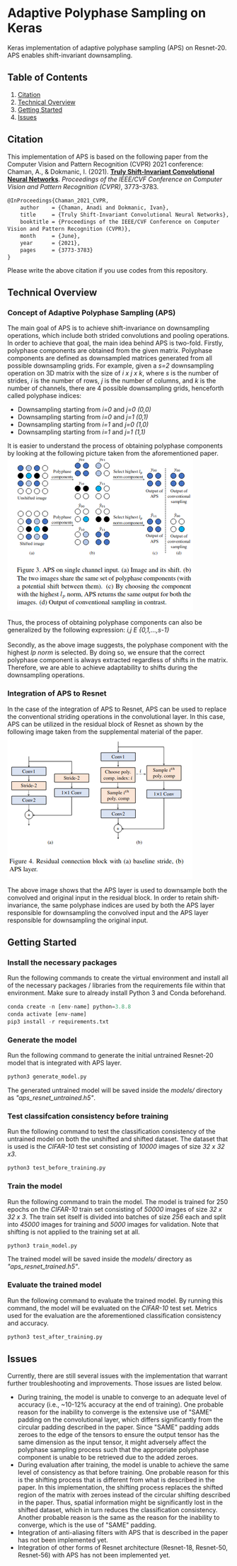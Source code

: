 # Adaptive Polyphase Sampling on Keras
Keras implementation of adaptive polyphase sampling (APS) on Resnet-20. APS enables shift-invariant downsampling.

## Table of Contents
1. [Citation](#citation)
2. [Technical Overview](#technical-overview)
3. [Getting Started](#getting-started)
4. [Issues](#issues)

## Citation
This implementation of APS is based on the following paper from the Computer Vision and Pattern Recognition (CVPR) 2021 conference: <br>
Chaman, A., & Dokmanic, I. (2021). [**Truly Shift-Invariant Convolutional Neural Networks**](https://openaccess.thecvf.com/content/CVPR2021/html/Chaman_Truly_Shift-Invariant_Convolutional_Neural_Networks_CVPR_2021_paper.html). *Proceedings of the IEEE/CVF Conference on Computer Vision and Pattern Recognition (CVPR)*, 3773–3783.
```BibText
@InProceedings{Chaman_2021_CVPR,
    author    = {Chaman, Anadi and Dokmanic, Ivan},
    title     = {Truly Shift-Invariant Convolutional Neural Networks},
    booktitle = {Proceedings of the IEEE/CVF Conference on Computer Vision and Pattern Recognition (CVPR)},
    month     = {June},
    year      = {2021},
    pages     = {3773-3783}
}
```
Please write the above citation if you use codes from this repository.

## Technical Overview
### Concept of Adaptive Polyphase Sampling (APS)
The main goal of APS is to achieve shift-invariance on downsampling operations, which include both strided convolutions and pooling operations.
In order to achieve that goal, the main idea behind APS is two-fold. Firstly, polyphase components are obtained from the given matrix. Polyphase components are defined as downsampled matrices generated from all possible downsampling grids. For example, given a *s=2* downsampling operation on 3D matrix with the size of *i x j x k*, where  *s* is the number of strides, *i* is the number of rows, *j* is the number of columns, and *k* is the number of channels, there are 4 possible downsampling grids, henceforth called polyphase indices:
- Downsampling starting from *i=0* and *j=0* *(0,0)*
- Downsampling starting from *i=0* and *j=1* *(0,1)*
- Downsampling starting from *i=1* and *j=0* *(1,0)*
- Downsampling starting from *i=1* and *j=1* *(1,1)*

It is easier to understand the process of obtaining polyphase components by looking at the following picture taken from the aforementioned paper. <br>
![Polyphase sampling](https://github.com/nicholausdy/Adaptive-Polyphase-Sampling-Keras/blob/main/images/Screenshot%20from%202022-07-26%2019-04-02.png)

Thus, the process of obtaining polyphase components can also be generalized by the following expression: *i,j E {0,1,...,s-1}* <br>
<br>
Secondly, as the above image suggests, the polyphase component with the highest *lp norm* is selected. By doing so, we ensure that the correct polyphase component is always extracted regardless of shifts in the matrix. Therefore, we are able to achieve adaptability to shifts during the downsampling operations.<br>

### Integration of APS to Resnet
In the case of the integration of APS to Resnet, APS can be used to replace the conventional striding operations in the convolutional layer. In this case, APS can be utilized in the residual block of Resnet as shown by the following image taken from the supplemental material of the paper. <br>
![Striding Resnet](https://github.com/nicholausdy/Adaptive-Polyphase-Sampling-Keras/blob/main/images/Screenshot%20from%202022-07-26%2019-27-33.png)

The above image shows that the APS layer is used to downsample both the convolved and original input in the residual block. In order to retain shift-invariance, the same polyphase indices are used by both the APS layer responsible for downsampling the convolved input and the APS layer responsible for downsampling the original input.

## Getting Started
### Install the necessary packages
Run the following commands to create the virtual environment and install all of the necessary packages / libraries from the requirements file within that environment. Make sure to already install Python 3 and Conda beforehand.
```python
conda create -n [env-name] python=3.8.8
conda activate [env-name]
pip3 install -r requirements.txt
```
### Generate the model
Run the following command to generate the initial untrained Resnet-20 model that is integrated with APS layer.
```python
python3 generate_model.py
```
The generated untrained model will be saved inside the *models/* directory as *"aps_resnet_untrained.h5"*.

### Test classifcation consistency before training
Run the following command to test the classification consistency of the untrained model on both the unshifted and shifted dataset. The dataset that is used is the *CIFAR-10* test set consisting of *10000* images of size *32 x 32 x3*. 
```python
python3 test_before_training.py
```

### Train the model
Run the following command to train the model. The model is trained for 250 epochs on the *CIFAR-10* train set consisting of *50000* images of size *32 x 32 x 3*. The train set itself is divided into batches of size *256* each and split into *45000* images for training and *5000* images for validation. Note that shifting is not applied to the training set at all.
```python
python3 train_model.py
```
The trained model will be saved inside the *models/* directory as *"aps_resnet_trained.h5"*.

### Evaluate the trained model
Run the following command to evaluate the trained model. By running this command, the model will be evaluated on the *CIFAR-10* test set. Metrics used for the evaluation are the aforementioned classification consistency and accuracy.
```python
python3 test_after_training.py
```
## Issues
Currently, there are still several issues with the implementation that warrant further troubleshooting and improvements. Those issues are listed below.
- During training, the model is unable to converge to an adequate level of accuracy (i.e., ~10-12% accuracy at the end of training). One probable reason for the inability to converge is the extensive use of "SAME" padding on the convolutional layer, which differs significantly from the circular padding described in the paper. Since "SAME" padding adds zeroes to the edge of the tensors to ensure the output tensor has the same dimension as the input tensor, it might adversely affect the polyphase sampling process such that the appropriate polyphase component is unable to be retrieved due to the added zeroes. 
- During evaluation after training, the model is unable to achieve the same level of consistency as that before training. One probable reason for this is the shifting process that is different from what is described in the paper. In this implementation, the shifting process replaces the shifted region of the matrix with zeroes instead of the circular shifting described in the paper. Thus, spatial information might be significantly lost in the shifted dataset, which in turn reduces the classification consistency. Another probable reason is the same as the reason for the inability to converge, which is the use of "SAME" padding.  
- Integration of anti-aliasing filters with APS that is described in the paper has not been implemented yet.
- Integration of other forms of Resnet architecture (Resnet-18, Resnet-50, Resnet-56) with APS has not been implemented yet.

